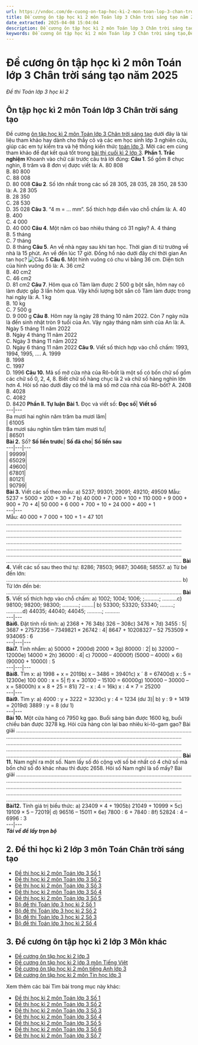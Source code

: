 ```yaml
---
url: https://vndoc.com/de-cuong-on-tap-hoc-ki-2-mon-toan-lop-3-chan-troi-sang-tao-318323
title: Đề cương ôn tập học kì 2 môn Toán lớp 3 Chân trời sáng tạo năm 2025 - Đề thi Toán lớp 3 học kì 2 - VnDoc.com
date_extracted: 2025-04-08 15:04:04
description: Đề cương ôn tập học kì 2 môn Toán lớp 3 Chân trời sáng tạo giúp thầy cô tham khảo để giao đề cương ôn thi học kì 2 môn Toán 3 cho học sinh của mình, chuẩn bị cho kì  thi học kì 2 hiệu quả nhất.
keywords: Đề cương ôn tập học kì 2 môn Toán lớp 3 Chân trời sáng tạo,Đề cương ôn tập học kì 2 môn Toán lớp 3,Bài tập ôn tập học kì 2 môn Toán lớp 3,ôn tập môn toán lớp 3,ôn thi học kì 2 môn toán lớp 3,ôn tập học kì 2 môn toán lớp 3,đề thi học kì 2 môn toán lớp 3,những bài tập toán lớp 3 học kỳ 2,ôn tập toán lớp 3 học kỳ 2,bài tập toán lớp 3 học kỳ 2,các dạng bài tập toán lớp 3 học kỳ 2,đề thi Toán lớp 3 cuối kì 2 Chân trời sáng tạo
---
```


# Đề cương ôn tập học kì 2 môn Toán lớp 3 Chân trời sáng tạo năm 2025
 _Đề thi Toán lớp 3 học kì 2_
## **Ôn tập học kì 2 môn Toán lớp 3 Chân trời sáng tạo**
Đề cương [ôn tập học kì 2 môn Toán lớp 3 Chân trời sáng tạo](<https://vndoc.com/de-thi-hoc-ki-2-lop-3-mon-toan-chan-troi-sang-tao>) dưới đây là tài liệu tham khảo hay dành cho thầy cô và các em học sinh lớp 3 nghiên cứu, giúp các em tự kiểm tra và hệ thống kiến thức [toán lớp 3](<https://vndoc.com/giai-toan-lop3>). Mời các em cùng tham khảo để đạt kết quả tốt trong [bài thi cuối kì 2 lớp 3](<https://vndoc.com/de-thi-hoc-ki-2-lop3>).
**Phần 1. Trắc nghiệm**
Khoanh vào chữ cái trước câu trả lời đúng:
**Câu 1**. Số gồm 8 chục nghìn, 8 trăm và 8 đơn vị được viết là:
A. 80 808  
B. 80 800  
C. 88 008  
D. 80 008
**Câu 2**. Số lớn nhất trong các số 28 305, 28 035, 28 350, 28 530 là:
A. 28 305  
B. 28 350  
C. 28 530  
D. 35 028
**Câu 3**. “4 m = … mm”. Số thích hợp điền vào chỗ chấm là:
A. 40  
B. 400  
C. 4 000  
D. 40 000
**Câu 4**. Một năm có bao nhiêu tháng có 31 ngày?
A. 4 tháng  
B. 5 tháng  
C. 7 tháng  
D. 8 tháng
**Câu 5**. An về nhà ngay sau khi tan học. Thời gian đi từ trường về nhà là 15 phút. An về đến lúc 17 giờ. Đồng hồ nào dưới đây chỉ thời gian An tan học?
![Câu 5](https://i.vdoc.vn/data/image/2024/04/09/Toan-3.jpg)
**Câu 6.** Một hình vuông có chu vi bằng 36 cm. Diện tích của hình vuông đó là:
A. 36 cm2  
B. 40 cm2  
C. 46 cm2  
D. 81 cm2
**Câu 7**. Hôm qua cô Tâm làm được 2 500 g bột sắn, hôm nay cô làm được gấp 3 lần hôm qua. Vậy khối lượng bột sắn cô Tâm làm được trong hai ngày là:
A. 1 kg  
B. 10 kg  
C. 7 500 g  
D. 9 000 g
**Câu 8**. Hôm nay là ngày 28 tháng 10 năm 2022. Còn 7 ngày nữa là đến sinh nhật tròn 9 tuổi của An. Vậy ngày tháng năm sinh của An là:
A. Ngày 5 tháng 11 năm 2022  
B. Ngày 4 tháng 11 năm 2022  
C. Ngày 3 tháng 11 năm 2022  
D. Ngày 6 tháng 11 năm 2022
**Câu 9.** Viết số thích hợp vào chỗ chấm: 1993, 1994, 1995, ….
A. 1999  
B. 1998  
C. 1997  
D. 1996
**Câu 10.** Mã số mở cửa nhà của Rô-bốt là một số có bốn chữ số gồm các chữ số 0, 2, 4, 8. Biết chữ số hàng chục là 2 và chữ số hàng nghìn lớn hơn 4. Hỏi số nào dưới đây có thể là mã số mở cửa nhà của Rô-bốt?
A. 2408  
B. 4028  
C. 4082  
D. 8420
**Phần II. Tự luận**
**Bài 1.** Đọc và viết số:
**Đọc số**| **Viết số**  
---|---  
Ba mươi hai nghìn năm trăm ba mươi lăm|   
| 61005  
Ba mươi sáu nghìn tắm trăm tám mươi tư|   
| 86501  
**Bài 2.** Số?
**Số liền trước**| **Số đã cho**| **Số liền sau**  
---|---|---  
|  99999|   
| 65029|   
| 49600|   
| 67801|   
| 80121|   
| 90799|   
**Bài 3.** Viết các số theo mẫu:
a\) 5237; 99301; 29091; 49210; 49509
Mẫu: 5237 = 5000 + 200 + 30 + 7
b\)
40 000 + 7 000 + 100 + 110 000 + 9 000 + 900 + 70 + 4| 50 000 + 6 000 + 700 + 10 + 24 000 + 400 + 1  
---|---  
Mẫu: 40 000 + 7 000 + 100 + 1 = 47 101
......................................................................................................................
......................................................................................................................
......................................................................................................................
......................................................................................................................
......................................................................................................................
......................................................................................................................
......................................................................................................................
**Bài 4.** Viết các số sau theo thứ tự: 8286; 78503; 9687; 30468; 58557.
a\) Từ bé đến lớn:
......................................................................................................................
b\) Từ lớn đến bé:
......................................................................................................................
**Bài 5.** Viết số thích hợp vào chỗ chấm:
a\) 1002; 1004; 1006; ;….......; ….......c\) 98100; 98200; 98300; …........; ….....| b\) 53300; 53320; 53340; …......; …........d\) 44035; 44040; 44045; ….......; ….......  
---|---  
**Bài****6****.** Đặt tính rồi tính:
a\) 2368 + 76 34b\) 326 – 308c\) 3476 × 7d\) 3455 : 5| 3687 + 27572356 – 7349821 × 26742 : 4| 8647 + 10208327 – 52 753509 × 934065 : 6  
---|---|---  
**Bài****7****.** Tính nhẩm:
a\) 50000 + 2000d\) 2000 × 3g\) 80000 : 2| b\) 32000 – 12000e\) 14000 × 2h\) 36000 : 4| c\) 70000 – 40000f\) \(5000 – 4000\) × 6i\) \(90000 + 10000\) : 5  
---|---|---  
**Bài****8****.** Tìm x:
a\) 1998 + x = 2019b\) x – 3486 = 39401c\) x ´ 8 = 67400d\) x : 5 = 12300e\) 100 000 : x = 5| f\) x + 30100 – 15100 = 60000g\) 100000 – 30000 – x = 58000h\) x × 8 + 25 = 81i\) 72 – x : 4 = 16k\) x : 4 × 7 = 25200  
---|---  
**Bài****9****.** Tìm y:
a\) 4000 : y + 3222 = 3230c\) y : 4 = 1234 \(dư 3\)| b\) y : 9 + 1419 = 2019d\) 3889 : y = 8 \(dư 1\)  
---|---  
**Bài 1****0****.** Một cửa hàng có 7950 kg gạo. Buổi sáng bán được 1600 kg, buổi chiều bán được 3278 kg. Hỏi cửa hàng còn lại bao nhiêu ki-lô-gam gạo?
Bài giải
......................................................................................................................
......................................................................................................................
......................................................................................................................
......................................................................................................................
......................................................................................................................
**Bài 1****1****.** Nam nghĩ ra một số. Nam lấy số đó cộng với số bé nhất có 4 chữ số mà bốn chữ số đó khác nhau thì được 2658. Hỏi số Nam nghĩ là số mấy?
Bài giải
......................................................................................................................
......................................................................................................................
......................................................................................................................
......................................................................................................................
......................................................................................................................
**Bài****1****2.** Tính giá trị biểu thức:
a\) 23409 × 4 + 1905b\) 21049 + 10999 × 5c\) 19109 × 5 – 72019| d\) 96516 – 15011 × 6e\) 7800 : 6 + 7840 : 8f\) 52824 : 4 – 6996 : 3  
---|---  
_**Tải về để lấy trọn bộ**_
## **2\. Đề thi học kì 2 lớp 3 môn Toán Chân trời sáng tạo**
  * [Đề thi học kì 2 môn Toán lớp 3 Số 1](<https://vndoc.com/de-thi-hoc-ki-2-mon-toan-lop-3-ctst-293622>)
  * [Đề thi học kì 2 môn Toán lớp 3 Số 2](<https://vndoc.com/de-kiem-tra-toan-lop-3-hoc-ki-2-ctst-293623>)
  * [Đề thi học kì 2 môn Toán lớp 3 Số 3](<https://vndoc.com/de-thi-toan-lop-3-hoc-ki-2-chan-troi-sang-tao-293627>)
  * [Đề thi học kì 2 môn Toán lớp 3 Số 4](<https://vndoc.com/de-thi-cuoi-hoc-ki-2-lop-3-mon-toan-nam-2019-2020-co-dap-an-de-4-200630>)
  * [Đề thi học kì 2 môn Toán lớp 3 Số 5](<https://vndoc.com/de-thi-cuoi-hoc-ki-2-lop-3-mon-toan-nam-2019-2020-co-dap-an-de-5-200635>)
  * [Bộ đề thi Toán lớp 3 học kì 2 Số 1](<https://vndoc.com/bo-de-thi-toan-lop-3-hoc-ki-2-chan-troi-sang-tao-293629>)
  * [Bộ đề thi Toán lớp 3 học kì 2 Số 2](<https://vndoc.com/bo-de-thi-hoc-ki-2-lop-3-chan-troi-sang-tao-295327>)
  * [Bộ đề thi Toán lớp 3 học kì 2 Số 3](<https://vndoc.com/bo-de-on-tap-cuoi-nam-toan-lop-3-88567>)
  * [Bộ đề thi Toán lớp 3 học kì 2 Số 4](<https://vndoc.com/bo-de-thi-hoc-ki-2-lop-3-mon-toan-200278>)

## **3\. Đề cương ôn tập học kì 2 lớp 3 Môn khác**
  * [Đề cương ôn tập học kì 2 lớp 3](<https://vndoc.com/de-cuong-on-tap-hoc-ki-2-lop-3-nam-2020-2021-230036> "Sửa bài")
  * [Đề cương ôn tập học kì 2 lớp 3 môn Tiếng Việt](<https://vndoc.com/de-cuong-on-tap-hoc-ki-2-lop-3-mon-tieng-viet-229819>)
  * [Đề cương ôn tập học kì 2 môn tiếng Anh lớp 3](<https://vndoc.com/de-cuong-on-tap-hoc-ki-2-mon-tieng-anh-lop-3-nam-hoc-2018-2019-168380>)
  * [Đề cương ôn tập học kì 2 môn Tin học lớp 3](<https://vndoc.com/de-cuong-on-tap-hoc-ki-2-mon-tin-hoc-lop-3-168236>)

Xem thêm các bài Tìm bài trong mục này khác:
  * [Đề thi học kì 2 môn Toán lớp 3 Số 1](</de-thi-hoc-ki-2-mon-toan-lop-3-ctst-293622>)
  * [Đề thi học kì 2 môn Toán lớp 3 Số 2](</de-kiem-tra-toan-lop-3-hoc-ki-2-ctst-293623>)
  * [Đề thi học kì 2 môn Toán lớp 3 Số 3](</de-thi-toan-lop-3-hoc-ki-2-chan-troi-sang-tao-293627>)
  * [Đề thi học kì 2 môn Toán lớp 3 Số 4](</de-thi-hoc-ki-2-mon-toan-lop-3-chan-troi-sang-tao-so-4-318901>)
  * [Đề thi học kì 2 môn Toán lớp 3 Số 5](</de-thi-hoc-ki-2-mon-toan-lop-3-chan-troi-sang-tao-so-5-318906>)
  * [Đề thi học kì 2 môn Toán lớp 3 Số 6](</de-thi-cuoi-hoc-ki-2-lop-3-mon-toan-nam-2019-2020-co-dap-an-de-4-200630>)
  * [Đề thi học kì 2 môn Toán lớp 3 Số 7](</de-thi-cuoi-hoc-ki-2-lop-3-mon-toan-nam-2019-2020-co-dap-an-de-5-200635>)

